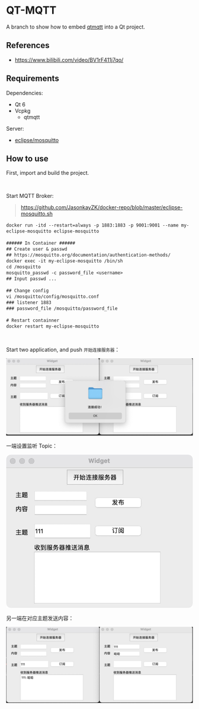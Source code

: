 # **QT-MQTT**

A branch to show how to embed [qtmqtt](https://github.com/qt/qtmqtt) into a Qt project.



## **References**

- https://www.bilibili.com/video/BV1rF411j7qo/



## **Requirements**

Dependencies:

- Qt 6
- Vcpkg
    - qtmqtt

Server:

- [eclipse/mosquitto](https://github.com/eclipse/mosquitto)



## **How to use**

First, import and build the project.

<br/>

Start MQTT Broker:

>   https://github.com/JasonkayZK/docker-repo/blob/master/eclipse-mosquitto.sh

```shell
docker run -itd --restart=always -p 1883:1883 -p 9001:9001 --name my-eclipse-mosquitto eclipse-mosquitto

###### In Container ######
## Create user & passwd
## https://mosquitto.org/documentation/authentication-methods/
docker exec -it my-eclipse-mosquitto /bin/sh
cd /mosquitto
mosquitto_passwd -c password_file <username>
## Input passwd ...

## Change config
vi /mosquitto/config/mosquitto.conf
### listener 1883
### password_file /mosquitto/password_file

# Restart containner
docker restart my-eclipse-mosquitto
```

<br/>

Start two application, and push `开始连接服务器`：

![image-20240307221828029](images/image-20240307221828029.png)

一端设置监听 Topic：

![image-20240307221918304](images/image-20240307221918304.png)

另一端在对应主题发送内容：

![image-20240307222007448](images/image-20240307222007448.png)

